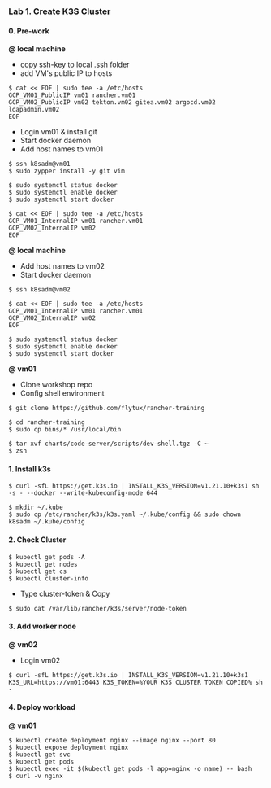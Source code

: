 ### Lab 1. Create K3S Cluster

#### 0. Pre-work

**@ local machine**
- copy ssh-key to local .ssh folder
- add VM's public IP to hosts

~~~
$ cat << EOF | sudo tee -a /etc/hosts
GCP_VM01_PublicIP vm01 rancher.vm01
GCP_VM02_PublicIP vm02 tekton.vm02 gitea.vm02 argocd.vm02 ldapadmin.vm02
EOF
~~~~

- Login vm01 & install git
- Start docker daemon 
- Add host names to vm01

~~~
$ ssh k8sadm@vm01
$ sudo zypper install -y git vim

$ sudo systemctl status docker
$ sudo systemctl enable docker
$ sudo systemctl start docker

$ cat << EOF | sudo tee -a /etc/hosts
GCP_VM01_InternalIP vm01 rancher.vm01
GCP_VM02_InternalIP vm02
EOF
~~~

**@ local machine**

- Add host names to vm02
- Start docker daemon 

~~~
$ ssh k8sadm@vm02

$ cat << EOF | sudo tee -a /etc/hosts
GCP_VM01_InternalIP vm01 rancher.vm01
GCP_VM02_InternalIP vm02
EOF

$ sudo systemctl status docker
$ sudo systemctl enable docker
$ sudo systemctl start docker
~~~


**@ vm01**

- Clone workshop repo 
- Config shell environment

~~~
$ git clone https://github.com/flytux/rancher-training

$ cd rancher-training
$ sudo cp bins/* /usr/local/bin

$ tar xvf charts/code-server/scripts/dev-shell.tgz -C ~
$ zsh
~~~

#### 1. Install k3s

~~~
$ curl -sfL https://get.k3s.io | INSTALL_K3S_VERSION=v1.21.10+k3s1 sh -s - --docker --write-kubeconfig-mode 644

$ mkdir ~/.kube
$ sudo cp /etc/rancher/k3s/k3s.yaml ~/.kube/config && sudo chown k8sadm ~/.kube/config
~~~

#### 2. Check Cluster

~~~
$ kubectl get pods -A
$ kubectl get nodes
$ kubectl get cs
$ kubectl cluster-info
~~~

- Type cluster-token & Copy

~~~
$ sudo cat /var/lib/rancher/k3s/server/node-token
~~~

#### 3. Add worker node

**@ vm02**

- Login vm02

~~~
$ curl -sfL https://get.k3s.io | INSTALL_K3S_VERSION=v1.21.10+k3s1 K3S_URL=https://vm01:6443 K3S_TOKEN=%YOUR K3S CLUSTER TOKEN COPIED% sh -
~~~

#### 4. Deploy workload

**@ vm01**

~~~
$ kubectl create deployment nginx --image nginx --port 80
$ kubectl expose deployment nginx
$ kubectl get svc
$ kubectl get pods
$ kubectl exec -it $(kubectl get pods -l app=nginx -o name) -- bash
$ curl -v nginx
~~~

